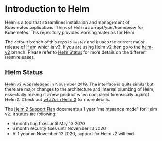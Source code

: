 # Introduction to Helm

Helm is a tool that streamlines installation and management of Kubernetes applications. Think of Helm as an apt/yum/homebrew
for Kubernetes. This repository provides learning materials for Helm.

The default branch of this repo is `master` and it uses the current major release of [Helm](https://helm.sh/) which is v3. If you
are using Helm v2 then go to the [helm-v2](https://github.com/IBM/helm101/tree/helm-v2) branch. Please refer to [Helm Status](#helm-status)
for more details on the different Helm releases.

## Helm Status

[Helm v3 was released](https://helm.sh/blog/helm-3-released/) in November 2019. The interface is quite similar but there
are major changes to the architecture and internal plumbing of Helm, essentially making it a new product when compared forensically
against Helm 2. Check out [what’s in Helm 3](https://developer.ibm.com/technologies/containers/blogs/kubernetes-helm-3/) for more
details.

The [Helm 2 Support Plan](https://helm.sh/blog/2019-10-22-helm-2150-released/#helm-2-support-plan) documents a 1 year "maintenance
mode" for Helm v2. It states the following:

- 6 month bug fixes until May 13 2020
- 6 month security fixes until November 13 2020
- At 1 year on November 13 2020, support for Helm v2 will end
